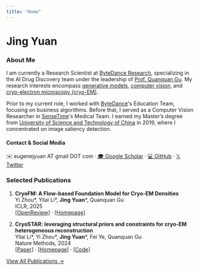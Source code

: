 ```yaml
---
title: "Home"
---
```


# Jing Yuan

### About Me
I am currently a Research Scientist at [ByteDance Research](https://www.bytedance.com/en/), specializing in the AI Drug Discovery team under the leadership of [Prof. Quanquan Gu](https://web.cs.ucla.edu/~qgu/). My research interests encompass <u>generative models</u>, <u>computer vision</u>, and <u>cryo-electron microscopy (cryo-EM)</u>.

Prior to my current role, I worked with [ByteDance](https://www.bytedance.com/en/)'s Education Team, focusing on business algorithms. Before that, I served as a Computer Vision Researcher in [SenseTime](https://www.sensetime.com/en)'s Medical Team. I earned my Master’s degree from [University of Science and Technology of China](https://en.ustc.edu.cn/) in 2019, where I concentrated on image saliency detection.

#### Contact & Social Media

✉️ eugenejyuan AT gmail DOT com · [🎓 Google Scholar](https://scholar.google.com/citations?user=ECegJ0EAAAAJ) · [💻 GitHub](https://github.com/eugenejyuan) · [𝕏 Twitter](https://twitter.com/eugenejyuan)

### Selected Publications

1. **CryoFM: A Flow-based Foundation Model for Cryo-EM Densities**  
   Yi Zhou\*, Yilai Li\*, **Jing Yuan**\*, Quanquan Gu  
   ICLR, 2025  
   [[OpenReview]](https://openreview.net/forum?id=T4sMzjy7fO) · [[Homepage]](https://bytedance.github.io/cryostar/cryofm.html)

2. **CryoSTAR: leveraging structural priors and constraints for cryo-EM heterogeneous reconstruction**  
   Yilai Li\*, Yi Zhou\*, **Jing Yuan**\*, Fei Ye, Quanquan Gu  
   Nature Methods, 2024  
   [[Paper]](https://www.nature.com/articles/s41592-024-02486-1) · [[Homepage]](https://bytedance.github.io/cryostar/) · [[Code]](https://github.com/bytedance/cryostar)

[View All Publications →](/research/)
